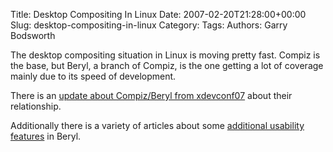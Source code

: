 Title: Desktop Compositing In Linux
Date: 2007-02-20T21:28:00+00:00
Slug: desktop-compositing-in-linux
Category: 
Tags: 
Authors: Garry Bodsworth

The desktop compositing situation in Linux is moving pretty fast.  Compiz is the base, but Beryl, a branch of Compiz, is the one getting a lot of coverage mainly due to its speed of development.

There is an <a href="http://www.osnews.com/comment.php?news_id=17296">update about Compiz/Beryl from xdevconf07</a> about their relationship.

Additionally there is a variety of articles about some <a href="http://www.osnews.com/comment.php?news_id=17305">additional usability features</a> in Beryl.
